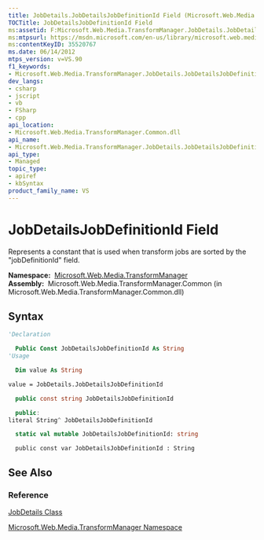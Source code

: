 ```yaml
---
title: JobDetails.JobDetailsJobDefinitionId Field (Microsoft.Web.Media.TransformManager)
TOCTitle: JobDetailsJobDefinitionId Field
ms:assetid: F:Microsoft.Web.Media.TransformManager.JobDetails.JobDetailsJobDefinitionId
ms:mtpsurl: https://msdn.microsoft.com/en-us/library/microsoft.web.media.transformmanager.jobdetails.jobdetailsjobdefinitionid(v=VS.90)
ms:contentKeyID: 35520767
ms.date: 06/14/2012
mtps_version: v=VS.90
f1_keywords:
- Microsoft.Web.Media.TransformManager.JobDetails.JobDetailsJobDefinitionId
dev_langs:
- csharp
- jscript
- vb
- FSharp
- cpp
api_location:
- Microsoft.Web.Media.TransformManager.Common.dll
api_name:
- Microsoft.Web.Media.TransformManager.JobDetails.JobDetailsJobDefinitionId
api_type:
- Managed
topic_type:
- apiref
- kbSyntax
product_family_name: VS
---
```


# JobDetailsJobDefinitionId Field

Represents a constant that is used when transform jobs are sorted by the "jobDefinitionId" field.

**Namespace:**  [Microsoft.Web.Media.TransformManager](microsoft-web-media-transformmanager-namespace.md)  
**Assembly:**  Microsoft.Web.Media.TransformManager.Common (in Microsoft.Web.Media.TransformManager.Common.dll)

## Syntax

```vb
'Declaration

  Public Const JobDetailsJobDefinitionId As String
'Usage

  Dim value As String

value = JobDetails.JobDetailsJobDefinitionId
```

```csharp
  public const string JobDetailsJobDefinitionId
```

```cpp
  public:
literal String^ JobDetailsJobDefinitionId
```

``` fsharp
  static val mutable JobDetailsJobDefinitionId: string
```

```jscript
  public const var JobDetailsJobDefinitionId : String
```

## See Also

### Reference

[JobDetails Class](jobdetails-class-microsoft-web-media-transformmanager.md)

[Microsoft.Web.Media.TransformManager Namespace](microsoft-web-media-transformmanager-namespace.md)

